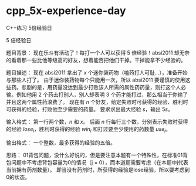 # cpp_5x-experience-day
C++练习 5倍经验日

5 倍经验日

题目背景：
现在乐斗有活动了！每打一个人可以获得 5 倍经验！absi2011 却无奈的看着那一些比他等级高的好友，想着能否把他们干掉。干掉能拿不少经验的。

题目描述：
现在 absi2011 拿出了 $x$ 个迷你装药物（嗑药打人可耻…），准备开始与那些人打了。
由于迷你装药物每个只能用一次，所以 absi2011 要谨慎的使用这些药。悲剧的是，用药量没达到最少打败该人所需的属性药药量，则打这个人必输。例如他用 $2$ 个药去打别人，别人却表明 $3$ 个药才能打过，那么相当于你输了并且这两个属性药浪费了。
现在有 $n$ 个好友，给定失败时可获得的经验、胜利时可获得的经验，打败他至少需要的药量。
要求求出最大经验 $s$，输出 $5s$。

输入格式：
第一行两个数，$n$ 和 $x$。
后面 $n$ 行每行三个数，分别表示失败时获得的经验 $\mathit{lose}_i$，胜利时获得的经验 $\mathit{win}_i$ 和打过要至少使用的药数量 $\mathit{use}_i$。

输出格式：
一个整数，最多获得的经验的五倍。

思路：
01背包问题，没什么好说的，但是要注意本题有一个特殊性，在标准01背包问题中不考虑背包容量为0的情况（j = 0），而本道题需要考虑（在本题中j代表当前拥有药剂数量）。
即当没有药剂时，所获得的经验是lose经验，所以要考虑到0的状态。
